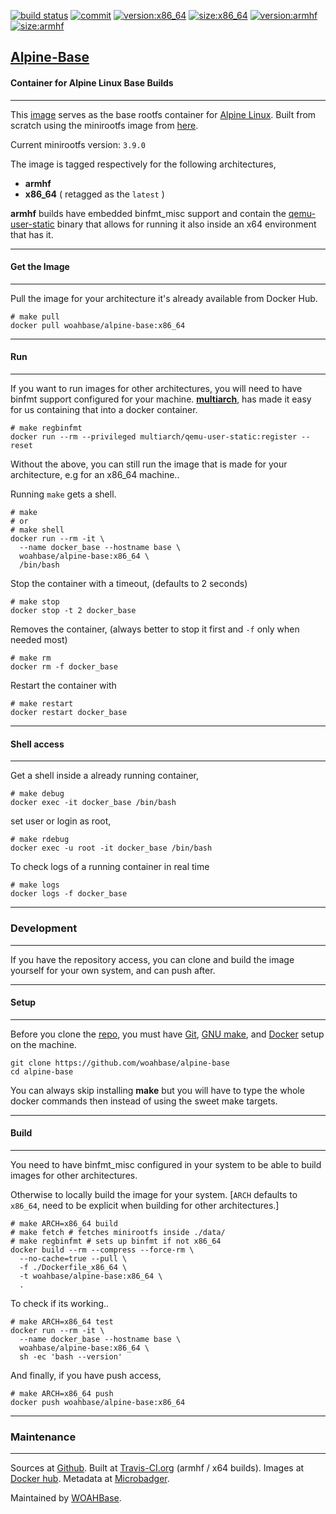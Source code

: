 [![build status][251]][232] [![commit][255]][231] [![version:x86_64][256]][235] [![size:x86_64][257]][235] [![version:armhf][258]][236] [![size:armhf][259]][236]

## [Alpine-Base][234]
#### Container for Alpine Linux Base Builds
---

This [image][233] serves as the base rootfs container for [Alpine Linux][131].
Built from scratch using the minirootfs image from [here][132].

Current minirootfs version: `3.9.0`

The image is tagged respectively for the following architectures,
* **armhf**
* **x86_64** ( retagged as the `latest` )

**armhf** builds have embedded binfmt_misc support and contain the
[qemu-user-static][105] binary that allows for running it also inside
an x64 environment that has it.

---
#### Get the Image
---

Pull the image for your architecture it's already available from
Docker Hub.

```
# make pull
docker pull woahbase/alpine-base:x86_64
```

---
#### Run
---

If you want to run images for other architectures, you will need
to have binfmt support configured for your machine. [**multiarch**][104],
has made it easy for us containing that into a docker container.

```
# make regbinfmt
docker run --rm --privileged multiarch/qemu-user-static:register --reset
```

Without the above, you can still run the image that is made for your
architecture, e.g for an x86_64 machine..

Running `make` gets a shell.

```
# make
# or
# make shell
docker run --rm -it \
  --name docker_base --hostname base \
  woahbase/alpine-base:x86_64 \
  /bin/bash
```

Stop the container with a timeout, (defaults to 2 seconds)

```
# make stop
docker stop -t 2 docker_base
```

Removes the container, (always better to stop it first and `-f`
only when needed most)

```
# make rm
docker rm -f docker_base
```

Restart the container with

```
# make restart
docker restart docker_base
```

---
#### Shell access
---

Get a shell inside a already running container,

```
# make debug
docker exec -it docker_base /bin/bash
```

set user or login as root,

```
# make rdebug
docker exec -u root -it docker_base /bin/bash
```

To check logs of a running container in real time

```
# make logs
docker logs -f docker_base
```

---
### Development
---

If you have the repository access, you can clone and
build the image yourself for your own system, and can push after.

---
#### Setup
---

Before you clone the [repo][231], you must have [Git][101], [GNU make][102],
and [Docker][103] setup on the machine.

```
git clone https://github.com/woahbase/alpine-base
cd alpine-base
```
You can always skip installing **make** but you will have to
type the whole docker commands then instead of using the sweet
make targets.

---
#### Build
---

You need to have binfmt_misc configured in your system to be able
to build images for other architectures.

Otherwise to locally build the image for your system.
[`ARCH` defaults to `x86_64`, need to be explicit when building
for other architectures.]

```
# make ARCH=x86_64 build
# make fetch # fetches minirootfs inside ./data/
# make regbinfmt # sets up binfmt if not x86_64
docker build --rm --compress --force-rm \
  --no-cache=true --pull \
  -f ./Dockerfile_x86_64 \
  -t woahbase/alpine-base:x86_64 \
  .
```

To check if its working..

```
# make ARCH=x86_64 test
docker run --rm -it \
  --name docker_base --hostname base \
  woahbase/alpine-base:x86_64 \
  sh -ec 'bash --version'
```

And finally, if you have push access,

```
# make ARCH=x86_64 push
docker push woahbase/alpine-base:x86_64
```

---
### Maintenance
---

Sources at [Github][106]. Built at [Travis-CI.org][107] (armhf / x64 builds). Images at [Docker hub][108]. Metadata at [Microbadger][109].

Maintained by [WOAHBase][204].

[101]: https://git-scm.com
[102]: https://www.gnu.org/software/make/
[103]: https://www.docker.com
[104]: https://hub.docker.com/r/multiarch/qemu-user-static/
[105]: https://github.com/multiarch/qemu-user-static/releases/
[106]: https://github.com/
[107]: https://travis-ci.org/
[108]: https://hub.docker.com/
[109]: https://microbadger.com/

[131]: https://alpinelinux.org/
[132]: http://dl-4.alpinelinux.org/alpine/latest-stable/releases/

[201]: https://github.com/woahbase
[202]: https://travis-ci.org/woahbase/
[203]: https://hub.docker.com/u/woahbase
[204]: https://woahbase.online/

[231]: https://github.com/woahbase/alpine-base
[232]: https://travis-ci.org/woahbase/alpine-base
[233]: https://hub.docker.com/r/woahbase/alpine-base
[234]: https://woahbase.online/#/images/alpine-base
[235]: https://microbadger.com/images/woahbase/alpine-base:x86_64
[236]: https://microbadger.com/images/woahbase/alpine-base:armhf

[251]: https://travis-ci.org/woahbase/alpine-base.svg?branch=master

[255]: https://images.microbadger.com/badges/commit/woahbase/alpine-base.svg

[256]: https://images.microbadger.com/badges/version/woahbase/alpine-base:x86_64.svg
[257]: https://images.microbadger.com/badges/image/woahbase/alpine-base:x86_64.svg

[258]: https://images.microbadger.com/badges/version/woahbase/alpine-base:armhf.svg
[259]: https://images.microbadger.com/badges/image/woahbase/alpine-base:armhf.svg
